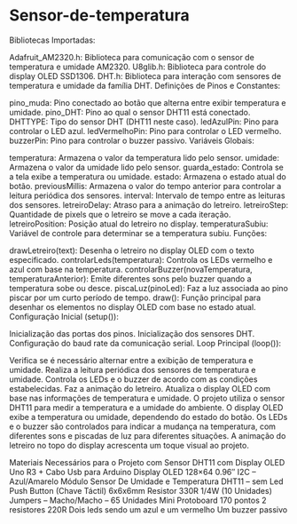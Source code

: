 # Sensor-de-temperatura

Bibliotecas Importadas:

Adafruit_AM2320.h: Biblioteca para comunicação com o sensor de temperatura e umidade AM2320.
U8glib.h: Biblioteca para controle do display OLED SSD1306.
DHT.h: Biblioteca para interação com sensores de temperatura e umidade da família DHT.
Definições de Pinos e Constantes:

pino_muda: Pino conectado ao botão que alterna entre exibir temperatura e umidade.
pino_DHT: Pino ao qual o sensor DHT11 está conectado.
DHTTYPE: Tipo do sensor DHT (DHT11 neste caso).
ledAzulPin: Pino para controlar o LED azul.
ledVermelhoPin: Pino para controlar o LED vermelho.
buzzerPin: Pino para controlar o buzzer passivo.
Variáveis Globais:

temperatura: Armazena o valor da temperatura lido pelo sensor.
umidade: Armazena o valor da umidade lido pelo sensor.
guarda_estado: Controla se a tela exibe a temperatura ou umidade.
estado: Armazena o estado atual do botão.
previousMillis: Armazena o valor do tempo anterior para controlar a leitura periódica dos sensores.
interval: Intervalo de tempo entre as leituras dos sensores.
letreiroDelay: Atraso para a animação do letreiro.
letreiroStep: Quantidade de pixels que o letreiro se move a cada iteração.
letreiroPosition: Posição atual do letreiro no display.
temperaturaSubiu: Variável de controle para determinar se a temperatura subiu.
Funções:

drawLetreiro(text): Desenha o letreiro no display OLED com o texto especificado.
controlarLeds(temperatura): Controla os LEDs vermelho e azul com base na temperatura.
controlarBuzzer(novaTemperatura, temperaturaAnterior): Emite diferentes sons pelo buzzer quando a temperatura sobe ou desce.
piscaLuz(pinoLed): Faz a luz associada ao pino piscar por um curto período de tempo.
draw(): Função principal para desenhar os elementos no display OLED com base no estado atual.
Configuração Inicial (setup()):

Inicialização das portas dos pinos.
Inicialização dos sensores DHT.
Configuração do baud rate da comunicação serial.
Loop Principal (loop()):

Verifica se é necessário alternar entre a exibição de temperatura e umidade.
Realiza a leitura periódica dos sensores de temperatura e umidade.
Controla os LEDs e o buzzer de acordo com as condições estabelecidas.
Faz a animação do letreiro.
Atualiza o display OLED com base nas informações de temperatura e umidade.
O projeto utiliza o sensor DHT11 para medir a temperatura e a umidade do ambiente. O display OLED exibe a temperatura ou umidade, dependendo do estado do botão. Os LEDs e o buzzer são controlados para indicar a mudança na temperatura, com diferentes sons e piscadas de luz para diferentes situações. A animação do letreiro no topo do display acrescenta um toque visual ao projeto.

Materiais Necessários para o Projeto com Sensor DHT11 com Display OLED
Uno R3 + Cabo Usb para Arduino
Display OLED 128×64 0.96″ I2C – Azul/Amarelo
Módulo Sensor De Umidade e Temperatura DHT11 – sem Led
Push Button (Chave Táctil) 6x6x6mm
Resistor 330R 1/4W (10 Unidades)
Jumpers – Macho/Macho – 65 Unidades
Mini Protoboard 170 pontos
2 resistores 220R
Dois leds sendo um azul e um vermelho
Um buzzer passivo 
